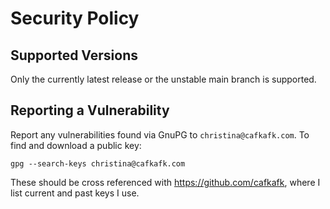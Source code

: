 <!--
SPDX-FileCopyrightText: 2024 Christina Sørensen
SPDX-FileContributor: Christina Sørensen

SPDX-License-Identifier: AGPL-3.0-only
-->

# Security Policy

## Supported Versions

Only the currently latest release or the unstable main branch is supported.

## Reporting a Vulnerability

Report any vulnerabilities found via GnuPG to `christina@cafkafk.com`. To find
and download a public key:

```
gpg --search-keys christina@cafkafk.com
```

These should be cross referenced with https://github.com/cafkafk, where I list
current and past keys I use.
